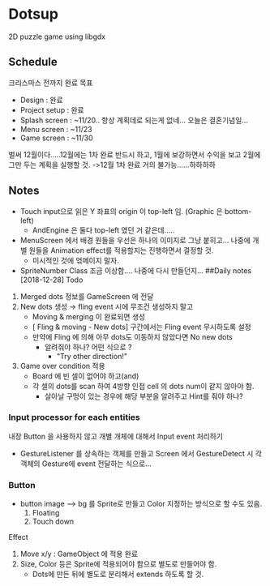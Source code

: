 # Dotsup
2D puzzle game using libgdx

## Schedule
크리스마스 전까지 완료 목표 
* Design : 완료
* Project setup : 완료
* Splash screen : ~11/20.. 항상 계획데로 되는게 없네... 오늘은 결혼기념일...
* Menu screen : ~11/23
* Game screen : ~11/30

벌써 12월이다.....12월에는 1차 완료 반드시 하고, 1월에 보강하면서 수익을 보고 2월에 그만 두는 계획을 실행할 것.
->12월 1차 완료 거의 불가능......하하하하

## Notes
* Touch input으로 읽은 Y 좌표의 origin 이 top-left 임. (Graphic 은 bottom-left)
    * AndEngine 은 둘다 top-left 였던 거 같은데.....
* MenuScreen 에서 배경 원들을 우선은 하나의 이미지로 그냥 붙히고... 나중에 개별 원들을 Animation effect를 적용할지는 진행하면서 결정할 것.
    * 미시적인 것에 얶메이지 말자.        
* SpriteNumber Class 조금 이상함.... 나중에 다시 만들던지...
##Daily notes
[2018-12-28]
Todo
1. Merged dots 정보를 GameScreen 에 전달
2. New dots 생성 → fling event 시에 무조건 생성하지 말고 
    * Moving & merging 이 완료되면 생성
    * [ Fling & moving - New dots] 구간에서는 Fling event 무시하도록 설정
    * 만약에 Fling 에 의해 아무 dots도 이동하지 않았다면 No new dots 
        * 알려줘야 하나? 어떤 식으로 ?
            * "Try other direction!"
3. Game over condition 적용
    * Board 에 빈 셀이 없어야 하고(and)
    * 각 셀의 dots를 scan 하여 4방향 인접 cell 의 dots num이 같지 않아야 함.
        * 살아날 구멍이 있는 경우에 해당 부분을 알려주고 Hint를 줘야 하나?
        

### Input processor for each entities
내장 Button 을 사용하지 않고 개별 개체에 대해서 Input event 처리하기
* GestureListener 를 상속하는 객체를 만들고 Screen 에서 GestureDetect 시 각 객체의 Gesture에 event 전달하는 식으로...

### Button
* button image --> bg 를 Sprite로 만들고 Color 지정하는 방식으로 할 수도 있음.
    1. Floating
    2. Touch down


Effect
1. Move x/y : GameObject 에 적용 완료
2. Size, Color 등은 Sprite에 적용되어야 함으로 별도로 만들어야 함.
    * Dots에 만든 뒤에 별도로 분리해서 extends 하도록 할 것.
    
    
    

